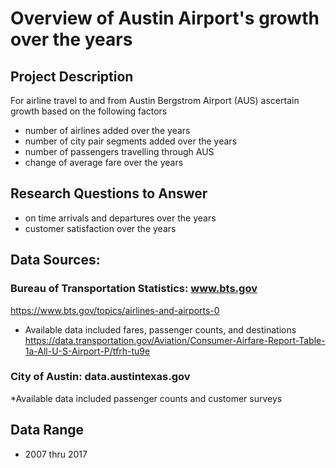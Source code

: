 # Overview of Austin Airport's growth over the years




## Project Description
For airline travel to and from Austin Bergstrom Airport (AUS) ascertain growth based on the following factors
* number of airlines added over the years
* number of city pair segments added over the years
* number of passengers travelling through AUS
* change of average fare over the years

## Research Questions to Answer
* on time arrivals and departures over the years
* customer satisfaction over the years


## Data Sources:
### Bureau of Transportation Statistics: www.bts.gov
https://www.bts.gov/topics/airlines-and-airports-0
* Available data included fares, passenger counts, and destinations
https://data.transportation.gov/Aviation/Consumer-Airfare-Report-Table-1a-All-U-S-Airport-P/tfrh-tu9e

### City of Austin: data.austintexas.gov
*Available data included passenger counts and customer surveys


## Data Range
* 2007 thru 2017



